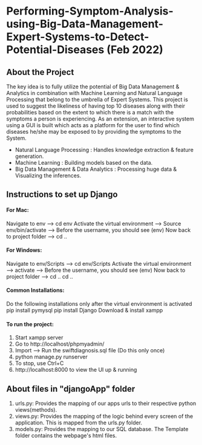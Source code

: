 # Performing-Symptom-Analysis-using-Big-Data-Management-Expert-Systems-to-Detect-Potential-Diseases (Feb 2022)

## About the Project
The key idea is to fully utilize the potential of Big Data Management & Analytics in combination with Machine Learning and Natural Language Processing that belong to the umbrella of Expert Systems. This project is used to suggest the likeliness of having top 10 diseases along with their probabilities based on the extent to which there is a match with the symptoms a person is experiencing. As an extension, an interactive system using a GUI is built which acts as a platform for the user to find which diseases he/she may be exposed to by providing the symptoms to the System.

- Natural Language Processing : Handles knowledge extraction & feature generation.
- Machine Learning : Building models based on the data.
- Big Data Management & Data Analytics : Processing huge data & Visualizing the inferences.

## Instructions to set up Django

#### For Mac:
Navigate to env —> cd env
Activate the virtual environment —> Source env/bin/activate —> Before the username, you should see (env)
Now back to project folder —> cd ..

#### For Windows:
Navigate to env/Scripts —> cd env/Scripts
Activate the virtual environment —> activate —> Before the username, you should see (env)
Now back to project folder —> cd ..    cd ..

#### Common Installations:
Do the following installations only after the virtual environment is activated
pip install pymysql
pip install Django
Download & install xampp

#### To run the project:
1. Start xampp server
2. Go to http://localhost/phpmyadmin/
3. Import —> Run the swiftdiagnosis.sql file (Do this only once)
4. python manage.py runserver
5. To stop, use Ctrl+C
6. http://localhost:8000 to view the UI up & running

## About files in "djangoApp" folder
1. urls.py: Provides the mapping of our apps urls to their respective python views(methods).
2. views.py: Provides the mapping of the logic behind every screen of the application. This is mapped from the urls.py      folder.
3. models.py: Provides the mapping to our SQL database.
The Template folder contains the webpage's html files.
